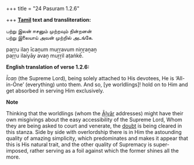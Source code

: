+++
title = "24 Pasuram 1.2.6"

+++
**[Tamil](/definition/tamil#history "show Tamil definitions") text and transliteration:**

பற்று இலன் ஈசனும் முற்றவும் நின்றனன்  
பற்று இலையாய் அவன் முற்றில் அடங்கே.

paṟṟu ilaṉ īcaṉum muṟṟavum niṉṟaṉaṉ  
paṟṟu ilaiyāy avaṉ muṟṟil aṭaṅkē.

**English translation of verse 1.2.6:**

*Īcaṉ* (the Supreme Lord), being solely attached to His devotees, He is ‘All-in-One’ (everything) unto them. And so, [ye worldlings]! hold on to Him and get absorbed in serving Him exclusively.

**Note**

Thinking that the worldlings (whom the [Āḻvār](/definition/aḻvar#vaishnavism "show Āḻvār definitions") addresses) might have their own misgivings about the easy accessibility of the Supreme Lord, Whom they are being asked to court and venerate, the [doubt](/definition/doubt#history "show doubt definitions") is being cleared in this stanza. Side by side with overlordship there is in Him the astounding quality of amazing simplicity, which predominates and makes it appear that this is His natural trait, and the other quality of Supremacy is super-imposed, rather serving as a foil against which the former shines all the more.


